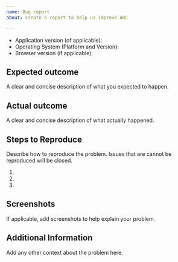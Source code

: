 ```yaml
---
name: Bug report
about: Create a report to help us improve ARC

---
```


*   Application version (of applicable):
*   Operating System (Platform and Version):
*   Browser version (if applicable):

## Expected outcome
A clear and concise description of what you expected to happen.

## Actual outcome
A clear and concise description of what actually happened.


## Steps to Reproduce
Describe how to reproduce the problem. Issues that are cannot be reproduced will be closed.

1.
2.
3.

## Screenshots
If applicable, add screenshots to help explain your problem.

## Additional Information
Add any other context about the problem here.

